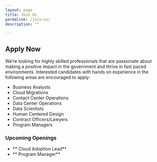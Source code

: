 ```yaml
---
layout: page
title: Join Us
permalink: /join-us/
description: ""

---
```


## Apply Now
We’re looking for highly skilled professionals that are passionate about making a positive impact in the government and thrive in fast paced environments. Interested candidates with hands on experience in the following areas are encouraged to apply:

- Business Analysts
- Cloud Migrations
- Contact Center Operations
- Data Center Operations
- Data Scientists 
- Human Centered Design
- Contract Officers/Lawyers 
- Program Managers

### Upcoming Openings

- ** Cloud Adoption Lead**
- ** Program Manager**
